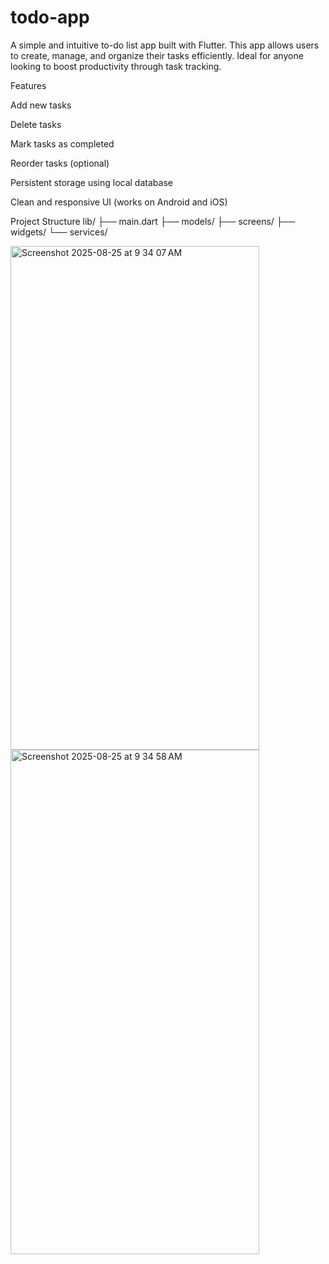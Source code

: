 # todo-app


A simple and intuitive to-do list app built with Flutter. This app allows users to create, manage, and organize their tasks efficiently. Ideal for anyone looking to boost productivity through task tracking.

Features

Add new tasks

Delete tasks

Mark tasks as completed

Reorder tasks (optional)

Persistent storage using local database 

Clean and responsive UI (works on Android and iOS)

Project Structure
lib/
├── main.dart
├── models/
├── screens/
├── widgets/
└── services/

<img width="398" height="806" alt="Screenshot 2025-08-25 at 9 34 07 AM" src="https://github.com/user-attachments/assets/5c3320df-b9ba-4d25-87f9-51156f437d05" />
<img width="398" height="807" alt="Screenshot 2025-08-25 at 9 34 58 AM" src="https://github.com/user-attachments/assets/62502fa2-dde3-44a0-be9c-ce2e28ff7ec4" />


